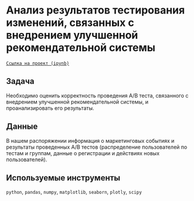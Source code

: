 # Анализ результатов тестирования изменений, связанных с внедрением улучшенной рекомендательной системы

[`Ссылка на проект (ipynb)`](https://disk.yandex.ru/d/5c1qY-SUcIKwZg)

## Задача
Необходимо оценить корректность проведения A/B теста, связанного с внедрением улучшенной рекомендательной системы, и проанализировать его результаты.

## Данные 
В нашем распоряжении информация о маркетинговых событиях и результаты проведенных A/B тестов (распределение пользователей по тестам и группам, данные о регистрации и действиях новых пользователей).

## Используемые инструменты
`python`, `pandas`, `numpy`, `matplotlib`, `seaborn`, `plotly`, `scipy`